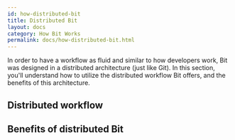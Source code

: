 ```yaml
---
id: how-distributed-bit
title: Distributed Bit
layout: docs
category: How Bit Works
permalink: docs/how-distributed-bit.html
---
```

In order to have a workflow as fluid and similar to how developers work, Bit was designed in a distributed architecture (just like Git). In this section, you'll understand how to utilize the distributed workflow Bit offers, and the benefits of this architecture.

## Distributed workflow



## Benefits of distributed Bit